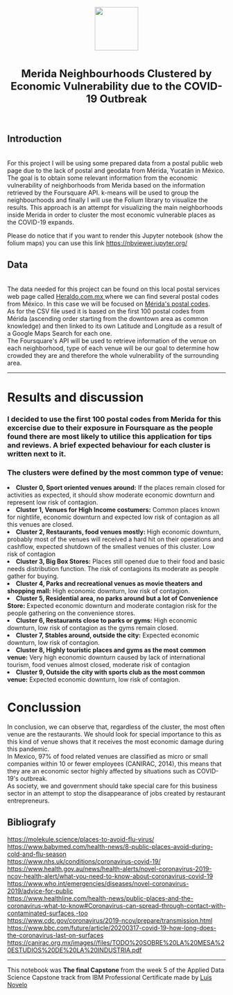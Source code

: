 <p align="center">
<a href="https://github.com/PhinanceScientist"><img src = "https://i.ibb.co/NLfc0SV/Deveaner.png" width = 100> </a>
</p>
<h1 align=center><font size = 5>Merida Neighbourhoods Clustered by Economic Vulnerability due to the COVID-19 Outbreak</font></h1>
<br>

## Introduction
<br>
For this project I will be using some prepared data from a postal public web page due to the lack of postal and geodata from Mérida, Yucatán in México. The goal is to obtain some relevant information from the economic vulnerability of neighborhoods from Merida based on the information retrieved by the Foursquare API. k-means will be used to group the neighbourhoods and finally I will use the Folium library to visualize the results.
This approach is an attempt for visualizing the main neighborhoods inside Merida in order to cluster the most economic vulnerable places as the COVID-19 expands.

Please do notice that if you want to render this Jupyter notebook (show the folium maps) you can use this link https://nbviewer.jupyter.org/

## Data
<br>
The data needed for this project  can be found on this local postal services web page called <a href="https://www.heraldo.com.mx/"> Heraldo.com.mx </a> where we can find several postal codes from México. In this case we will be focused on <a href="https://www.heraldo.com.mx/yucatan/merida/merida/">Mérida's postal codes</a>.<br>
As for the CSV file used it is based on the first 100 postal codes from Mérida (ascending order starting from the downtown area as common knowledge) and then linked to its own Latitude and Longitude as a result of a Google Maps Search for each one.<br>
The Foursquare's API will be used to retrieve information of the venue on each neighborhood, type of each venue will be our goal to determine how crowded they are and therefore the whole vulnerability of the surrounding area.  

***
# Results and discussion<br>

### I decided to use the  first 100 postal codes from Merida for this excercise due to their exposure in Foursquare as the people found there are most likely to utilice this application for tips and reviews. A brief expected behaviour for each cluster is written next to it.  

### The clusters were defined by the most common type of venue: <br>
   <li> <b>Cluster 0, Sport oriented venues around:</b>   If the places remain closed for activities as expected, it should show moderate economic downturn and represent low risk of contagion.<br></li>
   <li> <b>Cluster 1, Venues for High Income costumers:</b> Common places known for nightlife, economic downturn and expected low risk of contagion as all this venues are closed. <br></li>
   <li> <b>Cluster 2, Restaurants, food venues mostly: </b> High economic downturn, probably most of the venues will received a hard hit on their operations and cashflow, expected shutdown of the smallest venues of this cluster. Low risk of contagion<br></li>
   <li> <b>Cluster 3, Big Box Stores:</b> Places still opened due to their food and basic needs distribution function. The risk of contagions its moderate as people gather for buying.<br></li>
   <li> <b>Cluster 4, Parks and recreational venues as movie theaters and shopping mall:</b> High economic downturn, low risk of contagion.<br></li>
   <li> <b>Cluster 5, Residential area, no parks around but a lot of Convenience Store:</b> Expected economic downturn and moderate contagion risk for the people gathering on the convenience stores. <br></li>
   <li> <b>Cluster 6, Restaurants close to parks or gyms:</b> High economic downturn, low risk of contagion as the gyms remain closed.<br></li>
   <li> <b>Cluster 7, Stables around, outside the city:</b> Expected economic downturn, low risk of contagion.<br></li>
   <li> <b>Cluster 8, Highly touristic places and gyms as the most common venue:</b> Very high economic downturn caused by lack of international tourism, food venues almost closed, moderate risk of contagion<br></li>
   <li> <b>Cluster 9, Outside the city with sports club as the most common venue:</b> Expected economic downturn, low risk of contagion.</br>

 
 # Conclussion<br>
 In conclusion, we can observe that, regardless of the cluster, the most often venue are the restaurants. We should look for special importance to this as this kind of venue shows that it receives the most economic damage during this pandemic.</br> In Mexico, 97% of food related venues are classified as micro or small companies within 10 or fewer employees (CANIRAC, 2014), this means that they are an economic sector highly affected by situations such as COVID-19's outbreak. </br> As society, we and government should take special care for this business sector in an attempt to stop the disappearance of jobs created by restaurant entrepreneurs.
 
 ## Bibliografy
https://molekule.science/places-to-avoid-flu-virus/ <br>
https://www.babymed.com/health-news/8-public-places-avoid-during-cold-and-flu-season <br>
https://www.nhs.uk/conditions/coronavirus-covid-19/ <br>
https://www.health.gov.au/news/health-alerts/novel-coronavirus-2019-ncov-health-alert/what-you-need-to-know-about-coronavirus-covid-19 <br>
https://www.who.int/emergencies/diseases/novel-coronavirus-2019/advice-for-public <br>
https://www.healthline.com/health-news/public-places-and-the-coronavirus-what-to-know#Coronavirus-can-spread-through-contact-with-contaminated-surfaces,-too <br>
https://www.cdc.gov/coronavirus/2019-ncov/prepare/transmission.html <br>
https://www.bbc.com/future/article/20200317-covid-19-how-long-does-the-coronavirus-last-on-surfaces <br>
https://canirac.org.mx/images//files/TODO%20SOBRE%20LA%20MESA%20ESTUDIOS%20DE%20LA%20INDUSTRIA.pdf
***
This notebook was <b>The final Capstone</b> from the week 5 of the Applied Data Science Capstone track from IBM Professional Certificate made by <a href='https://www.linkedin.com/in/novelo-luis/'> Luis Novelo </a>